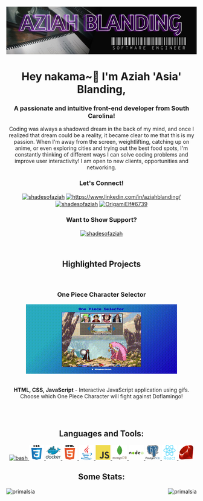 <p align="center"><img src=https://github.com/Primalsia/Primalsia/blob/main/aziahsbanner1.jpg alt="Aziah's Banner"></p>

<h1 align="center">Hey nakama~👋 I'm Aziah 'Asia' Blanding,</h1>
<h3 align="center">A passionate and intuitive front-end developer from South Carolina!</h3>
<!--Break-->
<p align="center">Coding was always a shadowed dream in the back of my mind, and once I realized that dream could be a reality, it became clear to me that this is my passion. When I'm away from the screen, weightlifting, catching up on anime, or even exploring cities and trying out the best food spots, I'm constantly thinking of different ways I can solve coding problems and improve user interactivity! I am open to new clients, opportunities and networking.</p>
<!--Connect w/Me -->
<h3 align="center">Let's Connect!</h3>
<p align="center">
<a href="https://twitter.com/shadesofaziah" target="blank"><img align="center" src="https://raw.githubusercontent.com/rahuldkjain/github-profile-readme-generator/master/src/images/icons/Social/twitter.svg" alt="shadesofaziah" height="30" width="40" /></a>
<a href="https://linkedin.com/in/https://www.linkedin.com/in/aziahblanding/" target="blank"><img align="center" src="https://raw.githubusercontent.com/rahuldkjain/github-profile-readme-generator/master/src/images/icons/Social/linked-in-alt.svg" alt="https://www.linkedin.com/in/aziahblanding/" height="30" width="40" /></a>
<a href="https://instagram.com/shadesofaziah" target="blank"><img align="center" src="https://raw.githubusercontent.com/rahuldkjain/github-profile-readme-generator/master/src/images/icons/Social/instagram.svg" alt="shadesofaziah" height="30" width="40" /></a>
<a href="https://discord.gg/OrigamiElf#6739" target="blank"><img align="center" src="https://raw.githubusercontent.com/rahuldkjain/github-profile-readme-generator/master/src/images/icons/Social/discord.svg" alt="OrigamiElf#6739" height="30" width="40" /></a></p>
<!--Support-->
<h3 align="center">Want to Show Support?</h3>
<p align="center"><a href="https://www.buymeacoffee.com/shadesofaziah"> <img align="center" src="https://cdn.buymeacoffee.com/buttons/v2/default-yellow.png" height="50" width="210" alt="shadesofaziah" /></a></p><br>
<!-- Future Projects Here -->
<h2 align="center">Highlighted Projects</h2><br>
<div align="center">
  <h3 align="center">One Piece Character Selector</h3>
  <div align="center">
    <a href='https://onepiecebattleselector.netlify.app/'><img src="https://github.com/Primalsia/Primalsia/blob/main/screen-capture.gif" alt="One-Piece Interactive" height="184px" width="400px"/></a>
    <br>
    <br>
    <p><strong>HTML, CSS, JavaScript</strong> - Interactive JavaScript application using gifs. Choose which One Piece Character will fight against Doflamingo!</p>
    </div>
</div><br><br>
<!--End of Projects Display-->
<h2 align="center">Languages and Tools:</h2>
<p align="center"> <a href="https://www.gnu.org/software/bash/" target="_blank" rel="noreferrer"> <img src="https://www.vectorlogo.zone/logos/gnu_bash/gnu_bash-icon.svg" alt="bash" width="40" height="40"/> </a> <a href="https://www.w3schools.com/css/" target="_blank" rel="noreferrer"> <img src="https://raw.githubusercontent.com/devicons/devicon/master/icons/css3/css3-original-wordmark.svg" alt="css3" width="40" height="40"/> </a> <a href="https://www.docker.com/" target="_blank" rel="noreferrer"> <img src="https://raw.githubusercontent.com/devicons/devicon/master/icons/docker/docker-original-wordmark.svg" alt="docker" width="40" height="40"/></a><a href="https://www.w3.org/html/" target="_blank" rel="noreferrer"> <img src="https://raw.githubusercontent.com/devicons/devicon/master/icons/html5/html5-original-wordmark.svg" alt="html5" width="40" height="40"/> </a> <a href="https://www.java.com" target="_blank" rel="noreferrer"> <img src="https://raw.githubusercontent.com/devicons/devicon/master/icons/java/java-original.svg" alt="java" width="40" height="40"/></a><a href="https://developer.mozilla.org/en-US/docs/Web/JavaScript" target="_blank" rel="noreferrer"> <img src="https://raw.githubusercontent.com/devicons/devicon/master/icons/javascript/javascript-original.svg" alt="javascript" width="40" height="40"/></a><a href="https://www.mongodb.com/" target="_blank" rel="noreferrer"> <img src="https://raw.githubusercontent.com/devicons/devicon/master/icons/mongodb/mongodb-original-wordmark.svg" alt="mongodb" width="40" height="40"/></a><a href="https://nodejs.org" target="_blank" rel="noreferrer"> <img src="https://raw.githubusercontent.com/devicons/devicon/master/icons/nodejs/nodejs-original-wordmark.svg" alt="nodejs" width="40" height="40"/> </a> <a href="https://www.postgresql.org" target="_blank" rel="noreferrer"> <img src="https://raw.githubusercontent.com/devicons/devicon/master/icons/postgresql/postgresql-original-wordmark.svg" alt="postgresql" width="40" height="40"/> </a> <a href="https://reactjs.org/" target="_blank" rel="noreferrer"> <img src="https://raw.githubusercontent.com/devicons/devicon/master/icons/react/react-original-wordmark.svg" alt="react" width="40" height="40"/> </a> <a href="https://www.ruby-lang.org/en/" target="_blank" rel="noreferrer"> <img src="https://raw.githubusercontent.com/devicons/devicon/master/icons/ruby/ruby-original.svg" alt="ruby" width="40" height="40"/></a></p>

<!--Stats-->
<h2 align="center">Some Stats:</h2>
<p align="center"><img align="left" src="https://github-readme-stats.vercel.app/api/top-langs?username=primalsia&show_icons=true&locale=en&layout=compact" alt="primalsia"><img align="right" src="https://github-readme-stats.vercel.app/api?username=primalsia&show_icons=true&locale=en" alt="primalsia"/></p>

